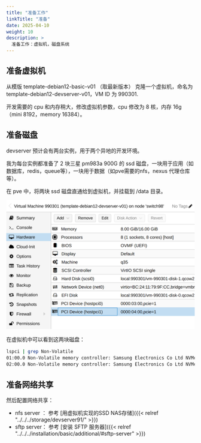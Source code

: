 ```yaml
---
title: "准备工作"
linkTitle: "准备"
date: 2025-04-10
weight: 10
description: >
  准备工作：虚拟机，磁盘系统
---
```


## 准备虚拟机

从模版 template-debian12-basic-v01 （取最新版本） 克隆一个虚拟机，命名为 template-debian12-devserver-v01，VM ID 为 990301.

开发需要的 cpu 和内存稍大，修改虚拟机参数，cpu 修改为 8 核，内存 16g（mini 8192，memory 16384）。

## 准备磁盘

devserver 预计会有两台实例，用于两个异地的开发环境。

我为每台实例都准备了 2 块三星 pm983a 900G 的 ssd 磁盘，一块用于应用（如数据库，redis，queue等），一块用于数据（如pve需要的nfs，nexus 代理仓库等）。

在 pve 中，将两块 ssd 磁盘直通给到虚拟机，并挂载到 /data 目录。

![](images/pass-through-ssd.png)

在虚拟机中可以看到这两块磁盘：

```bash
lspci | grep Non-Volatile
01:00.0 Non-Volatile memory controller: Samsung Electronics Co Ltd NVMe SSD Controller SM981/PM981/PM983
02:00.0 Non-Volatile memory controller: Samsung Electronics Co Ltd NVMe SSD Controller SM981/PM981/PM983
```

## 准备网络共享

然后配置网络共享： 

- nfs server ： 参考 [用虚拟机实现的SSD NAS存储]({{< relref "../../../storage/devserver91/" >}})
- sftp server： 参考 [安装 SFTP 服务器]({{< relref "../../../installation/basic/additional/#sftp-server" >}})

